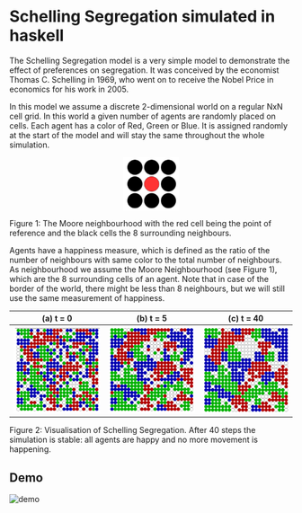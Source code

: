 # Schelling Segregation simulated in haskell

The Schelling Segregation model is a very simple model to demonstrate the effect of preferences on segregation. It was conceived by the economist Thomas C. Schelling in 1969, who went on to receive the Nobel Price in economics for his work in 2005.

In this model we assume a discrete 2-dimensional world on a regular NxN cell grid. In this world a given number of agents are randomly placed on cells. Each agent has a color of Red, Green or Blue. It is assigned randomly at the start of the model and will stay the same throughout the whole simulation.

<p align="center">
  <img align="center" src="./demo/happiness.png" alt="demo" width="100"/>
</p>

Figure 1: The Moore neighbourhood with the red cell being the point of reference and the black cells the 8 surrounding neighbours.

Agents have a happiness measure, which is defined as the ratio of the number of neighbours with same color to the total number of neighbours. As neighbourhood we assume the Moore Neighbourhood (see Figure 1), which are the 8 surrounding cells of an agent. Note that in case of the border of the world, there might be less than 8 neighbours, but we will still use the same measurement of happiness.

(a) t = 0          |  (b) t = 5        |        (c) t = 40
:-------------------------:|:-------------------------:|:-------------------------:
![stage 1](demo/stage1.png)  |  ![](demo/stage2.png) | ![](demo/stage3.png)

Figure 2: Visualisation of Schelling Segregation. After 40 steps the simulation is stable: all agents are happy and no more movement is happening.

## Demo

<img src="./demo/schelling_demo.gif" alt="demo" width="600"/>
